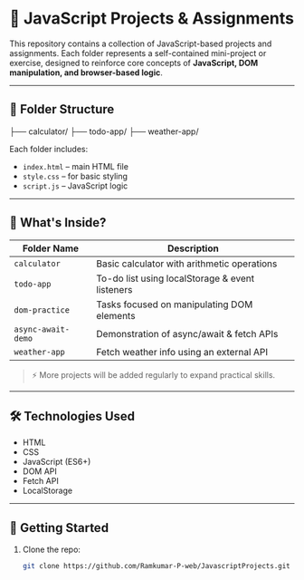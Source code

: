 # 🧠 JavaScript Projects & Assignments

This repository contains a collection of JavaScript-based projects and assignments. Each folder represents a self-contained mini-project or exercise, designed to reinforce core concepts of **JavaScript, DOM manipulation, and browser-based logic**.

---

## 📁 Folder Structure

├── calculator/
├── todo-app/
├── weather-app/

Each folder includes:
- `index.html` – main HTML file
- `style.css` – for basic styling
- `script.js` – JavaScript logic

---

## 🧩 What's Inside?

| Folder Name        | Description                                      |
|--------------------|--------------------------------------------------|
| `calculator`       | Basic calculator with arithmetic operations      |
| `todo-app`         | To-do list using localStorage & event listeners  |
| `dom-practice`     | Tasks focused on manipulating DOM elements       |
| `async-await-demo` | Demonstration of async/await & fetch APIs        |
| `weather-app`      | Fetch weather info using an external API         |

> ⚡ More projects will be added regularly to expand practical skills.

---

## 🛠 Technologies Used

- HTML
- CSS
- JavaScript (ES6+)
- DOM API
- Fetch API
- LocalStorage

---

## 🚀 Getting Started

1. Clone the repo:
   ```bash
   git clone https://github.com/Ramkumar-P-web/JavascriptProjects.git

